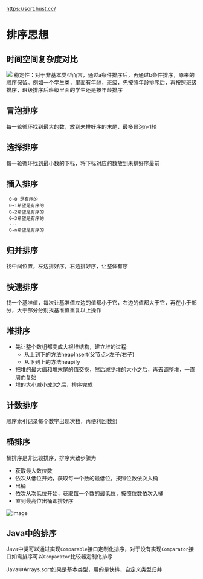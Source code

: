 https://sort.hust.cc/

# 排序思想

## 时间空间复杂度对比
![](https://sort.hust.cc/~/files/v0/b/gitbook-28427.appspot.com/o/assets%2F-Lm9JtwbhXVOfXyecToy%2F-Lm9KQIJAMvCgJQzErQS%2F-Lm9KSPi7v-ygMtlI6Zr%2Fsort.png?generation=1565688978687703&alt=media)
稳定性：对于非基本类型而言，通过a条件排序后，再通过b条件排序，原来的顺序保留。例如一个学生类，里面有年龄，班级，先按照年龄排序后，再按照班级排序，班级排序后班级里面的学生还是按年龄排序
## 冒泡排序
每一轮循环找到最大的数，放到未排好序的末尾，最多冒泡n-1轮

## 选择排序
每一轮循环找到最小数的下标，将下标对应的数放到未排好序最前

## 插入排序
```
 0~0 是有序的
 0~1希望是有序的
 0~2希望是有序的
 0~3希望是有序的
 ...
 0~n希望是有序的
```

## 归并排序
找中间位置，左边排好序，右边排好序，让整体有序

## 快速排序
找一个基准值，每次让基准值左边的值都小于它，右边的值都大于它，再在小于部分，大于部分分别找基准值重复以上操作

## 堆排序
- 先让整个数组都变成大根堆结构，建立堆的过程:
  - 从上到下的方法heapInsert(父节点>左子/右子)
  -  从下到上的方法heapify
-  把堆的最大值和堆末尾的值交换，然后减少堆的大小之后，再去调整堆，一直周而复始
-  堆的大小减小成0之后，排序完成

## 计数排序
顺序索引记录每个数字出现次数，再便利回数组

## 桶排序
桶排序是非比较排序，排序大致步骤为
- 获取最大数位数
- 依次从低位开始，获取每一个数的最低位，按照位数依次入桶
- 出桶
- 依次从次低位开始，获取每一个数的最低位，按照位数依次入桶
- 直到最高位出桶即排好序

![image](https://cdn.jsdelivr.net/gh/xiaoxiaoshou/staticResouce@master/img/image.6kb0duzy6pg0.png)

## Java中的排序
Java中类可以通过实现`Comparable`接口定制化排序，对于没有实现`Comparator`接口如需排序可以`Comparator`比较器定制化排序

Java中Arrays.sort如果是基本类型，用的是快排，自定义类型归并




